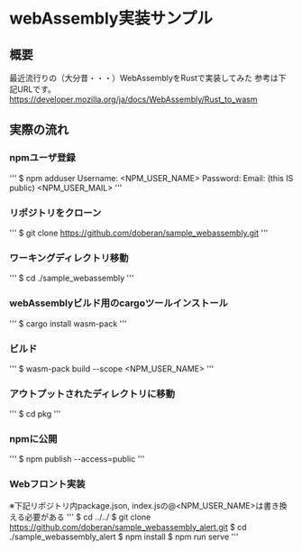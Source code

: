 # webAssembly実装サンプル

## 概要
最近流行りの（大分昔・・・）WebAssemblyをRustで実装してみた
参考は下記URLです。
https://developer.mozilla.org/ja/docs/WebAssembly/Rust_to_wasm

## 実際の流れ

### npmユーザ登録
'''
$ npm adduser
Username: <NPM_USER_NAME>
Password:
Email: (this IS public) <NPM_USER_MAIL>
'''

### リポジトリをクローン
'''
$ git clone https://github.com/doberan/sample_webassembly.git
'''

### ワーキングディレクトリ移動
'''
$ cd ./sample_webassembly
'''

### webAssemblyビルド用のcargoツールインストール
'''
$ cargo install wasm-pack
'''

### ビルド
'''
$ wasm-pack build --scope <NPM_USER_NAME>
'''

### アウトプットされたディレクトリに移動
'''
$ cd pkg
'''

### npmに公開
'''
$ npm publish --access=public
'''

### Webフロント実装
※下記リポジトリ内package.json, index.jsの@<NPM_USER_NAME>は書き換える必要がある
'''
$ cd ../../
$ git clone https://github.com/doberan/sample_webassembly_alert.git
$ cd ./sample_webassembly_alert
$ npm install
$ npm run serve
'''